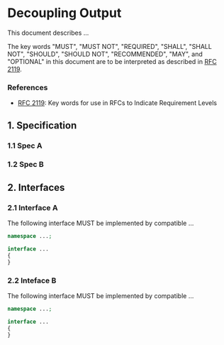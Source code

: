 # Decoupling Output

This document describes ...

The key words "MUST", "MUST NOT", "REQUIRED", "SHALL", "SHALL NOT", "SHOULD",
"SHOULD NOT", "RECOMMENDED", "MAY", and "OPTIONAL" in this document are to be
interpreted as described in [RFC 2119][].

[RFC 2119]: http://tools.ietf.org/html/rfc2119

### References

- [RFC 2119][]: Key words for use in RFCs to Indicate Requirement Levels

## 1. Specification

### 1.1 Spec A

### 1.2 Spec B

## 2. Interfaces

### 2.1 Interface A

The following interface MUST be implemented by compatible ...

```php
namespace ...;

interface ...
{
}
```

### 2.2 Inteface B

The following interface MUST be implemented by compatible ...

```php
namespace ...;

interface ...
{
}
```
